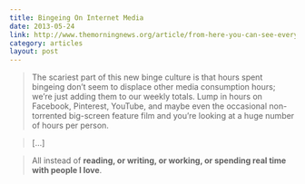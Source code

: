 ```yaml
---
title: Bingeing On Internet Media
date: 2013-05-24
link: http://www.themorningnews.org/article/from-here-you-can-see-everything
category: articles
layout: post
---
```


> The scariest part of this new binge culture is that hours spent bingeing don’t
seem to displace other media consumption hours; we’re just adding them to our
weekly totals. Lump in hours on Facebook, Pinterest, YouTube, and maybe even the
occasional non-torrented big-screen feature film and you’re looking at a huge
number of hours per person.

> [...]

> All instead of **reading, or writing, or working, or spending real time with
people I love**.
